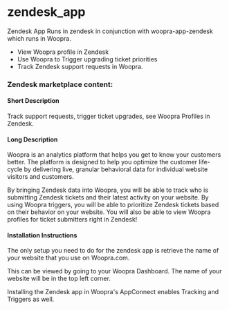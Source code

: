 zendesk_app
===========

Zendesk App
Runs in zendesk in conjunction with woopra-app-zendesk which runs in Woopra.
* View Woopra profile in Zendesk
* Use Woopra to Trigger upgrading ticket priorities
* Track Zendesk support requests in Woopra.


### Zendesk marketplace content:

#### Short Description
Track support requests, trigger ticket upgrades, see Woopra Profiles in Zendesk.

#### Long Description
Woopra is an analytics platform that helps you get to know your customers better. The platform is designed to help you optimize the customer life-cycle by delivering live, granular behavioral data for individual website visitors and customers.

By bringing Zendesk data into Woopra, you will be able to track who is submitting Zendesk tickets and their latest activity on your website. By using Woopra triggers, you will be able to prioritize Zendesk tickets based on their behavior on your website.  You will also be able to view Woopra profiles for ticket submitters right in Zendesk!

#### Installation Instructions
The only setup you need to do for the zendesk app is retrieve the name of your website that you use on Woopra.com.

This can be viewed by going to your Woopra Dashboard. The name of your website will be in the top left corner.

Installing the Zendesk app in Woopra's AppConnect enables Tracking and Triggers as well.
